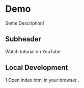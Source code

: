 # Demo

Some Description!

## Subheader

Watch tutorial on YouTube

## Local Development

1.Open index.html in your browser .
